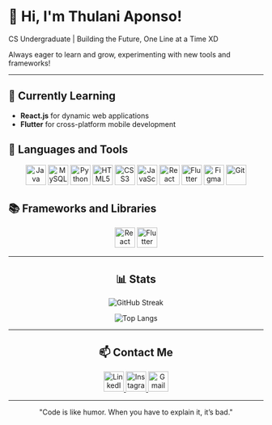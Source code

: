 # 👋 Hi, I'm Thulani Aponso!


CS Undergraduate | Building the Future, One Line at a Time XD

Always eager to learn and grow, experimenting with new tools and frameworks!


---

## 🌱 Currently Learning
- **React.js** for dynamic web applications
- **Flutter** for cross-platform mobile development




## 🔧 Languages and Tools

<div align="center">
  <!-- Java -->
  <img src="https://cdn.jsdelivr.net/gh/devicons/devicon/icons/java/java-original.svg" height="40" alt="Java" />
  <!-- MySQL -->
  <img src="https://cdn.jsdelivr.net/gh/devicons/devicon/icons/mysql/mysql-original.svg" height="40" alt="MySQL" />
  <!-- Python -->
  <img src="https://cdn.jsdelivr.net/gh/devicons/devicon/icons/python/python-original.svg" height="40" alt="Python" />
  <!-- HTML -->
  <img src="https://cdn.jsdelivr.net/gh/devicons/devicon/icons/html5/html5-original.svg" height="40" alt="HTML5" />
  <!-- CSS -->
  <img src="https://cdn.jsdelivr.net/gh/devicons/devicon/icons/css3/css3-original.svg" height="40" alt="CSS3" />
  <!-- JavaScript -->
  <img src="https://cdn.jsdelivr.net/gh/devicons/devicon/icons/javascript/javascript-original.svg" height="40" alt="JavaScript" />
   <!-- React -->
  <img src="https://cdn.jsdelivr.net/gh/devicons/devicon/icons/react/react-original.svg" height="40" alt="React" />
  <!-- Flutter -->
  <img src="https://cdn.jsdelivr.net/gh/devicons/devicon/icons/flutter/flutter-original.svg" height="40" alt="Flutter" />
  <!-- Figma -->
  <img src="https://cdn.jsdelivr.net/gh/devicons/devicon/icons/figma/figma-original.svg" height="40" alt="Figma" />
  <!-- Git -->
  <img src="https://cdn.jsdelivr.net/gh/devicons/devicon/icons/git/git-original.svg" height="40" alt="Git" />
  
</div>



## 📚 Frameworks and Libraries

<div align="center">
  <!-- React -->
  <img src="https://cdn.jsdelivr.net/gh/devicons/devicon/icons/react/react-original.svg" height="40" alt="React" />
  <!-- Flutter -->
  <img src="https://cdn.jsdelivr.net/gh/devicons/devicon/icons/flutter/flutter-original.svg" height="40" alt="Flutter" />


---

## 📊 Stats
<div align="center">
  
![GitHub Streak](https://github-readme-streak-stats.herokuapp.com?user=thulani2418&theme=dark&hide_border=true)

![Top Langs](https://github-readme-stats.vercel.app/api/top-langs/?username=thulani2418&layout=compact&theme=dark&hide_border=true)

</div>


---


## 📫 Contact Me

<div align="center">
  <!-- LinkedIn -->
  <a href="https://www.linkedin.com/in/thulani-aponso-a29a14251?utm_source=share&utm_campaign=share_via&utm_content=profile&utm_medium=android_app" target="_blank">
    <img src="https://cdn.jsdelivr.net/gh/devicons/devicon/icons/linkedin/linkedin-original.svg" height="40" alt="LinkedIn" />
  </a>
  <!-- Instagram -->
  <a href="https://www.instagram.com/_thulaniii/" target="_blank">
    <img src="https://upload.wikimedia.org/wikipedia/commons/a/a5/Instagram_icon.png" height="40" alt="Instagram" />
  </a>
  <!-- Gmail -->
  <a href="mailto:thulaniaponso@gmail.com" target="_blank">
    <img src="https://cdn.jsdelivr.net/gh/devicons/devicon/icons/google/google-original.svg" height="40" alt="Gmail" />
  </a>
</div>


---

"Code is like humor. When you have to explain it, it’s bad."
